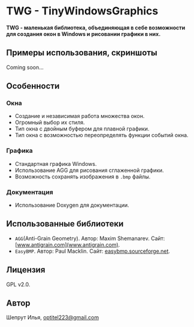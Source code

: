 ﻿# TWG - TinyWindowsGraphics

**TWG - маленькая библиотека, объединяющая в себе возможности для создания окон в Windows и рисовании графики в них.**

## Примеры использования, скриншоты

Coming soon...

## Особенности

### Окна
- Создание и независимая работа множества окон.
- Огромный выбор их стиля.
- Тип окна с двойным буфером для плавной графики.
- Тип окна с возможностью переопределять функции событий окна.

### Графика
- Стандартная графика Windows.
- Использование AGG для рисования сглаженной графики.
- Возможность сохранять изображения в `.bmp` файлы.

### Документация
- Использование Doxygen для документации.

## Использованные библиотеки
- `AGG`(Anti-Grain Geometry). Автор: Maxim Shemanarev. Сайт: [www.antigrain.com](www.antigrain.com).
- `EasyBMP`. Автор: Paul Macklin. Сайт: [easybmp.sourceforge.net](easybmp.sourceforge.net).

## Лицензия

GPL v2.0.

## Автор

Шепрут Илья, optitel223@gmail.com
